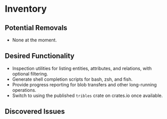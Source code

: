 # Inventory

## Potential Removals
- None at the moment.
## Desired Functionality
- Inspection utilities for listing entities, attributes, and relations, with optional filtering.
- Generate shell completion scripts for bash, zsh, and fish.
- Provide progress reporting for blob transfers and other long-running operations.
- Switch to using the published `tribles` crate on crates.io once available.

## Discovered Issues
